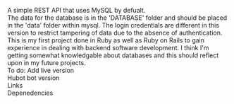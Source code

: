 A simple REST API that uses MySQL by defualt.
<br>
The data for the database is in the 'DATABASE' folder and should be placed in the 'data' folder within mysql. The login credentials are different in this version to restrict tampering of data due to the absence of authentication. <br> This is my first project done in Ruby as well as Ruby on Rails to gain experience in dealing with backend software development. I think I'm getting somewhat knowledgable about databases and this should reflect upon in my future projects.
<br>
To do:
Add live version
<br>
Hubot bot version
<br>
Links
<br>
Depenedencies

